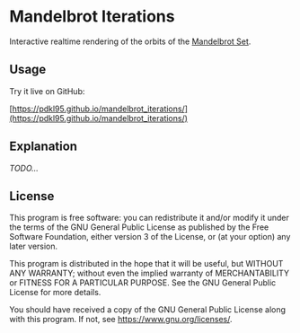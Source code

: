 # Mandelbrot Iterations

Interactive realtime rendering of the orbits of the [Mandelbrot Set](https://en.wikipedia.org/wiki/Mandelbrot_set).

## Usage

Try it live on GitHub:

[https://pdkl95.github.io/mandelbrot_iterations/](https://pdkl95.github.io/mandelbrot_iterations/)

## Explanation

_TODO..._

## License

This program is free software: you can redistribute it and/or modify
it under the terms of the GNU General Public License as published by
the Free Software Foundation, either version 3 of the License, or
(at your option) any later version.

This program is distributed in the hope that it will be useful,
but WITHOUT ANY WARRANTY; without even the implied warranty of
MERCHANTABILITY or FITNESS FOR A PARTICULAR PURPOSE.  See the
GNU General Public License for more details.

You should have received a copy of the GNU General Public License
along with this program.  If not, see <https://www.gnu.org/licenses/>.
